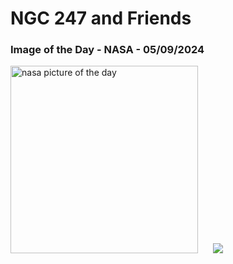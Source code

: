 # NGC 247 and Friends
### Image of the Day - NASA - 05/09/2024
<img src="https://apod.nasa.gov/apod/image/2409/NGC247-Hag-Ben1024.JPG" alt="nasa picture of the day" width="300"/>&nbsp; &nbsp; &nbsp; <img src="https://github-readme-streak-stats.herokuapp.com/?user=tempo-riz&theme=gruvbox" >
 
 
 
 
 
 
 
 
 
 
 
 
 
 
 
 
 
 
 
 
 
 
 
